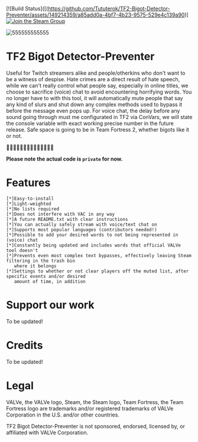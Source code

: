 [![Build Status]([(https://github.com/Tututerok/TF2-Bigot-Detector-Preventer/assets/149214359/a85add0a-4bf7-4b23-9575-529e4c139a90)]
[![Join the Steam Group](https://github.com/Tututerok/TF2-Bigot-Detector-Preventer/assets/149214359/bee97bce-53d8-4b48-ae91-c2c27809a9eb)]((https://steamcommunity.com/groups/tf2bdp))


![555555555555](https://github.com/Tututerok/TF2-Bigot-Detector/assets/149214359/c55eb667-0379-4706-a7b5-f777cbb7b08a)
# TF2 Bigot Detector-Preventer
Useful for Twitch streamers alike and people/otherkins who don't want to be a witness of despise. Hate crimes are a direct result of hate speech, while we can't really control what people say, especially in online titles, we choose to sacrifice (voice) chat to avoid encountering horrifying words. You no longer have to with this tool, it will automatically mute people that say any kind of slurs and shut down any complex methods used to bypass it before the message even pops up. For voice chat, the delay before any sound going through must me configurated in TF2 via ConVars, we will state the console variable with exact working precise number in the future release. Safe space is going to be in Team Fortress 2, whether bigots like it or not. 

✊🏻✊🏼✊🏽✊🏾✊🏿🏳️‍⚧️🏳️‍🌈

**Please note the actual code is  ```private``` for now.**
# Features
    [*]Easy-to-install
    [*]Light-weighted
    [*]No lists required
    [*]Does not interfere with VAC in any way
    [*]A future README.txt with clear instructions
    [*]You can actually safely stream with voice/text chat on
    [*]Supports most popular languages (contributors needed!)
    [*]Possible to add your desired words to not being represented in (voice) chat
    [*]Constantly being updated and includes words that official VALVe tool doesn't
    [*]Prevents even most complex text bypasses, effectively leaving Steam filtering in the trash bin 
       where it belongs
    [*]Settings to whether or not clear players off the muted list, after specific events and/or desired
       amount of time, in addition
# Support our work
To be updated!
# Credits
To be updated!
# Legal
VALVe, the VALVe logo, Steam, the Steam logo, Team Fortress, the Team Fortress logo are trademarks and/or registered trademarks of VALVe Corporation in the U.S. and/or other countries.

TF2 Bigot Detector-Preventer is not sponsored, endorsed, licensed by, or affiliated with VALVe Corporation.
